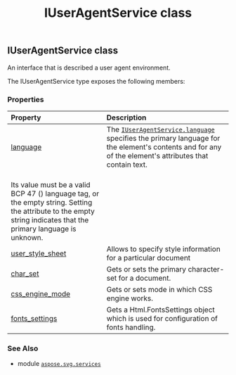 ﻿---
title: IUserAgentService class
second_title: Aspose.SVG for Python via .NET API References
description: 
type: docs
weight: 50
url: /python-net/aspose.svg.services/iuseragentservice/
is_root: false
---

## IUserAgentService class

An interface that is described a user agent environment.



The IUserAgentService type exposes the following members:

### Properties
| Property | Description |
| :- | :- |
| [language](/svg/python-net/aspose.svg.services/iuseragentservice/language) | The [`IUserAgentService.language`](/svg/python-net/aspose.svg.services/iuseragentservice#language) specifies the primary language for the element's contents and for any of the element's attributes that contain text. <br/>Its value must be a valid BCP 47 () language tag, or the empty string. Setting the attribute to the empty string indicates that the primary language is unknown. |
| [user_style_sheet](/svg/python-net/aspose.svg.services/iuseragentservice/user_style_sheet) | Allows to specify style information for a particular document |
| [char_set](/svg/python-net/aspose.svg.services/iuseragentservice/char_set) | Gets or sets the primary character-set for a document. |
| [css_engine_mode](/svg/python-net/aspose.svg.services/iuseragentservice/css_engine_mode) | Gets or sets mode in which CSS engine works. |
| [fonts_settings](/svg/python-net/aspose.svg.services/iuseragentservice/fonts_settings) | Gets a Html.FontsSettings object which is used for configuration of fonts handling. |



### See Also
* module [`aspose.svg.services`](..)
